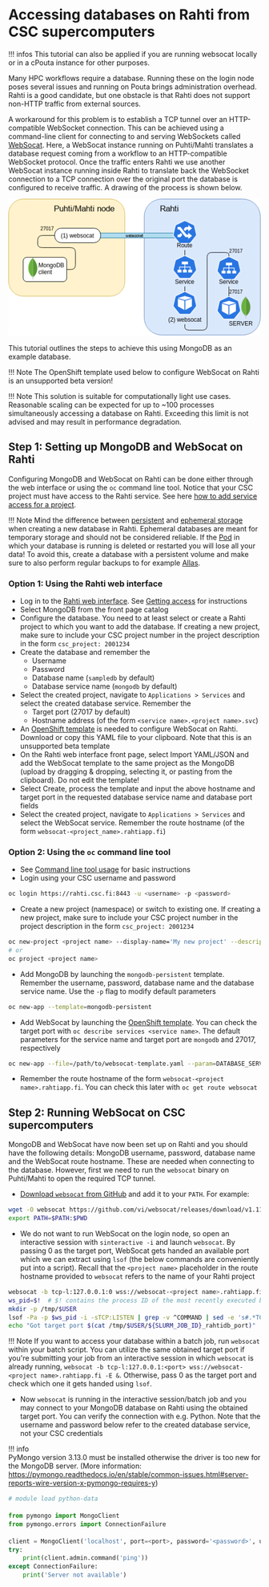 # Accessing databases on Rahti from CSC supercomputers

!!! infos
    This tutorial can also be applied if you are running websocat locally or in a cPouta instance for other purposes.

Many HPC workflows require a database. Running these on the login node poses several issues and running on Pouta brings administration overhead. Rahti is a good candidate, but one obstacle is that Rahti does not support non-HTTP traffic from external sources.

A workaround for this problem is to establish a TCP tunnel over an HTTP-compatible WebSocket connection. This can be achieved using a command-line client for connecting to and serving WebSockets called [WebSocat](https://github.com/vi/websocat). Here, a WebSocat instance running on Puhti/Mahti translates a database request coming from a workflow to an HTTP-compatible WebSocket protocol. Once the traffic enters Rahti we use another WebSocat instance running inside Rahti to translate back the WebSocket connection to a TCP connection over the original port the database is configured to receive traffic. A drawing of the process is shown below.

![Image illustrating a WebSocket connection bridging CSC's HPC environment and a database service on Rahti](../../../img/websocat-diagram.drawio.png)

This tutorial outlines the steps to achieve this using MongoDB as an example database.

!!! Note
    The OpenShift template used below to configure WebSocat on Rahti is an unsupported beta version!

!!! Note
    This solution is suitable for computationally light use cases. Reasonable scaling can be expected for up to ~100 processes simultaneously accessing a database on Rahti. Exceeding this limit is not advised and may result in performance degradation.

## Step 1: Setting up MongoDB and WebSocat on Rahti

Configuring MongoDB and WebSocat on Rahti can be done either through the web interface or using the `oc` command line tool. Notice that your CSC project must have access to the Rahti service. See here [how to add service access for a project](../../../accounts/how-to-add-service-access-for-project.md).

!!! Note
    Mind the difference between [persistent](../storage/index.md#persistent-storage) and [ephemeral storage](../storage/index.md#ephemeral-storage) when creating a new database in Rahti. Ephemeral databases are meant for temporary storage and should not be considered reliable. If the [Pod](../networking.md#pods) in which your database is running is deleted or restarted you will lose all your data! To avoid this, create a database with a persistent volume and make sure to also perform regular backups to for example [Allas](../../../data/Allas/index.md).

### Option 1: Using the Rahti web interface

- Log in to the [Rahti web interface](https://rahti.csc.fi:8443). See [Getting access](../access.md) for instructions
- Select MongoDB from the front page catalog
- Configure the database. You need to at least select or create a Rahti project to which you want to add the database. If creating a new project, make sure to include your CSC project number in the project description in the form `csc_project: 2001234`
- Create the database and remember the
    - Username
    - Password
    - Database name (`sampledb` by default)
    - Database service name (`mongodb` by default)
- Select the created project, navigate to `Applications > Services` and select the created database service. Remember the
    - Target port (27017 by default)
    - Hostname address (of the form `<service name>.<project name>.svc`)
- An [OpenShift template](https://github.com/CSCfi/websocat-template/blob/main/websocat-template.yaml) is needed to configure WebSocat on Rahti. Download or copy this YAML file to your clipboard. Note that this is an unsupported beta template
- On the Rahti web interface front page, select Import YAML/JSON and add the WebSocat template to the same project as the MongoDB (upload by dragging & dropping, selecting it, or pasting from the clipboard). Do not edit the template!
- Select Create, process the template and input the above hostname and target port in the requested database service name and database port fields
- Select the created project, navigate to `Applications > Services` and select the WebSocat service. Remember the route hostname (of the form `websocat-<project_name>.rahtiapp.fi`)

### Option 2: Using the `oc` command line tool

- See [Command line tool usage](../usage/cli.md) for basic instructions
- Login using your CSC username and password

```bash
oc login https://rahti.csc.fi:8443 -u <username> -p <password>
```

- Create a new project (namespace) or switch to existing one. If creating a new project, make sure to include your CSC project number in the project description in the form `csc_project: 2001234`

```bash
oc new-project <project name> --display-name='My new project' --description='csc_project: <project number>'
# or
oc project <project name>
```

- Add MongoDB by launching the `mongodb-persistent` template. Remember the username, password, database name and the database service name. Use the `-p` flag to modify default parameters

```bash
oc new-app --template=mongodb-persistent
```

- Add WebSocat by launching the [OpenShift template](https://github.com/CSCfi/websocat-template/blob/main/websocat-template.yaml). You can check the target port with `oc describe services <service name>`. The default parameters for the service name and target port are `mongodb` and 27017, respectively

```bash
oc new-app --file=/path/to/websocat-template.yaml --param=DATABASE_SERVICE=<service name>.<project name>.svc --param=DATABASE_PORT=<port>
```

- Remember the route hostname of the form `websocat-<project name>.rahtiapp.fi`. You can check this later with `oc get route websocat`

## Step 2: Running WebSocat on CSC supercomputers

MongoDB and WebSocat have now been set up on Rahti and you should have the following details: MongoDB username, password, database name and the WebSocat route hostname. These are needed when connecting to the database. However, first we need to run the `websocat` binary on Puhti/Mahti to open the required TCP tunnel.

- [Download `websocat` from GitHub](https://github.com/vi/websocat/releases) and add it to your `PATH`. For example:

```bash
wget -O websocat https://github.com/vi/websocat/releases/download/v1.11.0/websocat.x86_64-unknown-linux-musl
export PATH=$PATH:$PWD
```

- We do not want to run WebSocat on the login node, so open an interactive session with `sinteractive -i` and launch `websocat`. By passing 0 as the target port, WebSocat gets handed an available port which we can extract using `lsof` (the below commands are conveniently put into a script). Recall that the `<project name>` placeholder in the route hostname provided to `websocat` refers to the name of your Rahti project

```bash
websocat -b tcp-l:127.0.0.1:0 wss://websocat-<project name>.rahtiapp.fi -E &
ws_pid=$!  # $! contains the process ID of the most recently executed background command
mkdir -p /tmp/$USER
lsof -Pa -p $ws_pid -i -sTCP:LISTEN | grep -v ^COMMAND | sed -e 's#.*TCP\s*\S*:\([0-9]*\).*#\1#' > /tmp/$USER/${SLURM_JOB_ID}_rahtidb_port
echo "Got target port $(cat /tmp/$USER/${SLURM_JOB_ID}_rahtidb_port)"
```

!!! Note
    If you want to access your database within a batch job, run `websocat` within your batch script. You can utilize the same obtained target port if you're submitting your job from an interactive session in which `websocat` is already running, `websocat -b tcp-l:127.0.0.1:<port> wss://websocat-<project name>.rahtiapp.fi -E &`. Otherwise, pass 0 as the target port and check which one it gets handed using `lsof`.

- Now `websocat` is running in the interactive session/batch job and you may connect to your MongoDB database on Rahti using the obtained target port. You can verify the connection with e.g. Python. Note that the username and password below refer to the created database service, not your CSC credentials

!!! info  
    PyMongo version 3.13.0 must be installed otherwise the driver is too new for the MongoDB server. (More information: https://pymongo.readthedocs.io/en/stable/common-issues.html#server-reports-wire-version-x-pymongo-requires-y)

```python
# module load python-data

from pymongo import MongoClient
from pymongo.errors import ConnectionFailure

client = MongoClient('localhost', port=<port>, password='<password>', username='<username>', authSource='<database name>')
try:
    print(client.admin.command('ping'))
except ConnectionFailure:
    print('Server not available')
```
